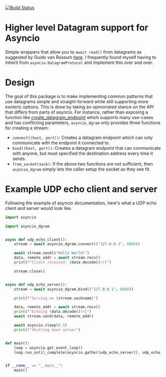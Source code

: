 [![Build Status](https://github.com/jsbronder/asyncio-dgram/workflows/ci/badge.svg)](https://github.com/jsbronder/asyncio-dgram/actions)

# Higher level Datagram support for Asyncio
Simple wrappers that allow you to `await read()` from datagrams as suggested
by Guido van Rossum
[here](https://github.com/python/asyncio/pull/321#issuecomment-187022351).  I
frequently found myself having to inherit from `asyncio.DatagramProtocol` and
implement this over and over.

# Design
The goal of this package is to make implementing common patterns that use datagrams
simple and straight-forward while still supporting more esoteric options.  This is done
by taking an opinionated stance on the API that differs from parts of asyncio.  For instance,
rather than exposing a function like
[create\_datagram\_endpoint](https://docs.python.org/3/library/asyncio-eventloop.html#asyncio.loop.create_datagram_endpoint)
which supports many use-cases and has conflicting parameters, `asyncio_dgram`
only provides three functions for creating a stream:

- `connect((host, port))`: Creates a datagram endpoint which can only
  communicate with the endpoint it connected to.
- `bind((host, port))`: Creates a datagram endpoint that can communicate
  with anyone, but must specified the destination address every time it
  sends.
- `from_socket(sock)`: If the above two functions are not sufficient, then
  `asyncio_dgram` simply lets the caller setup the socket as they see fit.


# Example UDP echo client and server
Following the example of asyncio documentation, here's what a UDP echo client
and server would look like.
```python
import asyncio

import asyncio_dgram


async def udp_echo_client():
    stream = await asyncio_dgram.connect(("127.0.0.1", 8888))

    await stream.send(b"Hello World!")
    data, remote_addr = await stream.recv()
    print(f"Client received: {data.decode()!r}")

    stream.close()


async def udp_echo_server():
    stream = await asyncio_dgram.bind(("127.0.0.1", 8888))

    print(f"Serving on {stream.sockname}")

    data, remote_addr = await stream.recv()
    print(f"Echoing {data.decode()!r}")
    await stream.send(data, remote_addr)

    await asyncio.sleep(0.5)
    print(f"Shutting down server")


def main():
    loop = asyncio.get_event_loop()
    loop.run_until_complete(asyncio.gather(udp_echo_server(), udp_echo_client()))


if __name__ == "__main__":
    main()
```
